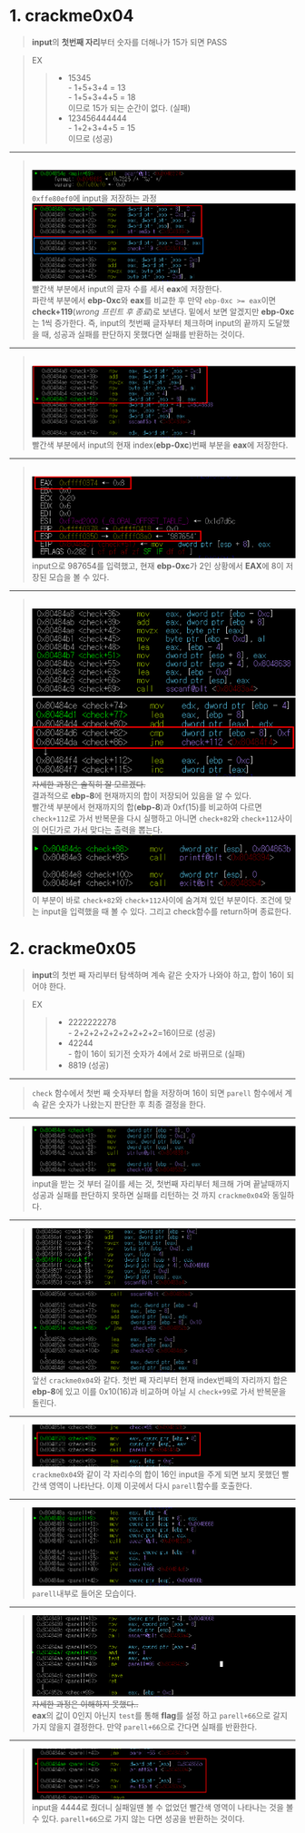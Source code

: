 # **1. crackme0x04**

>**input**의 **첫번째 자리**부터 숫자를 더해나가 15가 되면 PASS

>EX
>> - 15345<br> - 1+5+3+4 = 13 <br> - 1+5+3+4+5 = 18<br>이므로 15가 되는 순간이 없다. (실패)
>> - 123456444444<br> - 1+2+3+4+5 = 15<br>이므로 (성공)

***
><br><img src="../image/d1.png"><br>
`0xffe80ef0`에 input을 저장하는 과정
<br><img src="../image/d2.png"><br>
빨간색 부분에서 input의 글자 수를 세서 **eax**에 저장한다.
<br>파란색 부분에서 **ebp-0xc**와 **eax**를 비교한 후 만약 `ebp-0xc >= eax`이면 **check+119**(*wrong 프린트 후 종료*)로 보낸다. 밑에서 보면 알겠지만 **ebp-0xc**는 1씩 증가한다. 즉, input의 첫번째 글자부터 체크하며 input의 끝까지 도달했을 때, 성공과 실패를 판단하지 못했다면 실패를 반환하는 것이다. 
***
><br><img src="../image/d3.png"><br>
빨간색 부분에서 input의 현재 index(**ebp-0xc**)번째 부분을 **eax**에 저장한다.
***
><br><img src="../image/d4.png"><br>
input으로 987654를 입력했고, 현재 **ebp-0xc**가 2인 상황에서 **EAX**에 8이 저장된 모습을 볼 수 있다.
***
><br><img src="../image/d5.png"><br><img src="../image/d6.png"><br>
~~자세한 과정은 솔직히 잘 모르겠다.~~
<br>결과적으로 **ebp-8**에 현재까지의 합이 저장되어 있음을 알 수 있다.<br> 
빨간색 부분에서 현재까지의 합(**ebp-8**)과 0xf(15)를 비교하여 다르면 `check+112`로 가서 반복문을 다시 실행하고 아니면 `check+82`와 `check+112`사이의 어딘가로 가서 맞다는 출력을 뽑는다. 
<br><img src="../image/d7.png"><br>
이 부분이 바로 `check+82`와 `check+112`사이에 숨겨져 있던 부분이다. 조건에 맞는 input을 입력했을 때 볼 수 있다. 그리고 check함수를 return하며 종료한다.

# **2. crackme0x05**
>**input**의 첫번 째 자리부터 탐색하며 계속 같은 숫자가 나와야 하고, 합이 16이 되어야 한다.

>EX
>> - 2222222278<br> - 2+2+2+2+2+2+2+2+2=16이므로 (성공)
>> - 42244<br> - 합이 16이 되기전 숫자가 4에서 2로 바뀌므로 (실패) 
>> - 8819 (성공)
***
> `check` 함수에서 첫번 째 숫자부터 합을 저장하며 16이 되면 `parell` 함수에서 계속 같은 숫자가 나왔는지 판단한 후 최종 결정을 한다.
***
> <img src="../image/d8.png"><br>input을 받는 것 부터 길이를 세는 것, 첫번째 자리부터 체크해 가며 끝날때까지 성공과 실패를 판단하지 못하면 실패를 리턴하는 것 까지 `crackme0x04`와 동일하다.
***
><img src="../image/d9.png"><br><img src="../image/d10.png"><br>
앞선 `crackme0x04`와 같다. 첫번 째 자리부터 현재 index번째의 자리까지 합은 **ebp-8**에 있고 이를 0x10(16)과 비교하며 아닐 시 `check+99`로 가서 반복문을 돌린다.
***
><img src="../image/d11.png"><br>`crackme0x04`와 같이 각 자리수의 합이 16인 input을 주게 되면 보지 못했던 빨간색 영역이 나타난다. 이제 이곳에서 다시 `parell`함수를 호출한다.
***
><img src="../image/d12.png"><br>
`parell`내부로 들어온 모습이다.
***
><img src="../image/d13.png"><br>
~~자세한 과정은 이해하지 못했다..~~<br>**eax**의 값이 0인지 아닌지 `test`를 통해 **flag**를 설정 하고 `parell+66`으로 갈지 가지 않을지 결정한다. 만약 `parell+66`으로 간다면 실패를 반환한다.
***
><img src="../image/d14.png"><br>input을 4444로 줬더니 실패일땐 볼 수 없었던 빨간색 영역이 나타나는 것을 볼 수 있다. `parell+66`으로 가지 않는 다면 성공을 반환하는 것이다.
